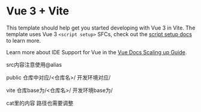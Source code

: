 # Vue 3 + Vite

This template should help get you started developing with Vue 3 in Vite. The template uses Vue 3 `<script setup>` SFCs, check out the [script setup docs](https://v3.vuejs.org/api/sfc-script-setup.html#sfc-script-setup) to learn more.

Learn more about IDE Support for Vue in the [Vue Docs Scaling up Guide](https://vuejs.org/guide/scaling-up/tooling.html#ide-support).

src内容注意使用@alias

public
仓库中对应/<仓库名>/
开发环境对应/

vite
仓库base为/<仓库名>/
开发环境base为/

cat里的内容
路径也需要调整